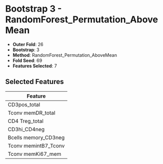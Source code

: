 # Bootstrap 3 - RandomForest_Permutation_AboveMean

- **Outer Fold**: 26
- **Bootstrap**: 3
- **Method**: RandomForest_Permutation_AboveMean
- **Fold Seed**: 69
- **Features Selected**: 7

## Selected Features

| Feature |
|---------|
| CD3pos_total |
| Tconv memDR_total |
| CD4 Treg_total |
| CD3hi_CD4neg |
| Bcells memory_CD3neg |
| Tconv memintB7_Tconv |
| Tconv memKi67_mem |
